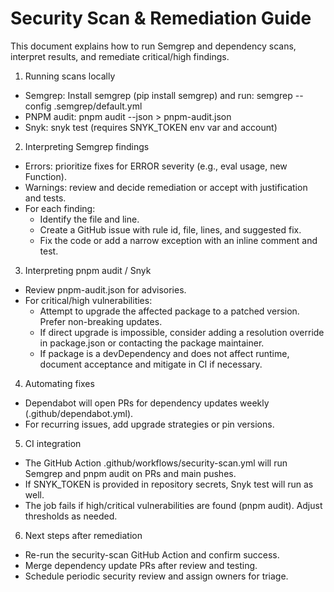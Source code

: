 # Security Scan & Remediation Guide

This document explains how to run Semgrep and dependency scans, interpret results, and remediate critical/high findings.

1. Running scans locally
- Semgrep: Install semgrep (pip install semgrep) and run: semgrep --config .semgrep/default.yml
- PNPM audit: pnpm audit --json > pnpm-audit.json
- Snyk: snyk test (requires SNYK_TOKEN env var and account)

2. Interpreting Semgrep findings
- Errors: prioritize fixes for ERROR severity (e.g., eval usage, new Function).
- Warnings: review and decide remediation or accept with justification and tests.
- For each finding:
  - Identify the file and line.
  - Create a GitHub issue with rule id, file, lines, and suggested fix.
  - Fix the code or add a narrow exception with an inline comment and test.

3. Interpreting pnpm audit / Snyk
- Review pnpm-audit.json for advisories.
- For critical/high vulnerabilities:
  - Attempt to upgrade the affected package to a patched version. Prefer non-breaking updates.
  - If direct upgrade is impossible, consider adding a resolution override in package.json or contacting the package maintainer.
  - If package is a devDependency and does not affect runtime, document acceptance and mitigate in CI if necessary.

4. Automating fixes
- Dependabot will open PRs for dependency updates weekly (.github/dependabot.yml).
- For recurring issues, add upgrade strategies or pin versions.

5. CI integration
- The GitHub Action .github/workflows/security-scan.yml will run Semgrep and pnpm audit on PRs and main pushes.
- If SNYK_TOKEN is provided in repository secrets, Snyk test will run as well.
- The job fails if high/critical vulnerabilities are found (pnpm audit). Adjust thresholds as needed.

6. Next steps after remediation
- Re-run the security-scan GitHub Action and confirm success.
- Merge dependency update PRs after review and testing.
- Schedule periodic security review and assign owners for triage.
